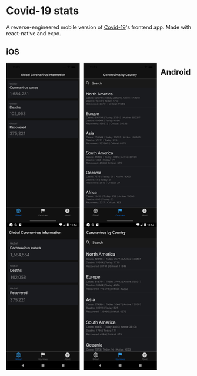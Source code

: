 # Covid-19 stats

A reverse-engineered mobile version of [Covid-19]'s frontend app. Made with react-native and expo.

## iOS
<img
  src="screenshots/ios1.png"
  style="float: left; margin-right: 10px"
  alt="Global info screen on ios"
  width="200"
/>
<img
  src="screenshots/ios2.png"
  style="float: left; margin-right: 10px"
  alt="Countries info screen on ios"
  width="200"
/>

## Android
<img
  src="screenshots/android1.png"
  style="float: left; margin-right: 10px"
  alt="Global info screen on android"
  width="200"
/>
<img
  src="screenshots/android2.png"
  style="float: left; margin-right: 10px"
  alt="Countries info screen on android"
  width="200"
/>

[covid-19]: <https://github.com/javieraviles/covidAPI>
